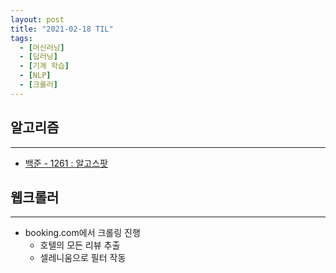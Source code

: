 ```yaml
---
layout: post
title: "2021-02-18 TIL"
tags:
  - [머신러닝]
  - [딥러닝]
  - [기계 학습]
  - [NLP]
  - [크롤러]
---
```


## 알고리즘

---

- [백준 - 1261 : 알고스팟](https://www.acmicpc.net/problem/1261)

## 웹크롤러

---

- booking.com에서 크롤링 진행
    - 호텔의 모든 리뷰 추출
    - 셀레니움으로 필터 작동
